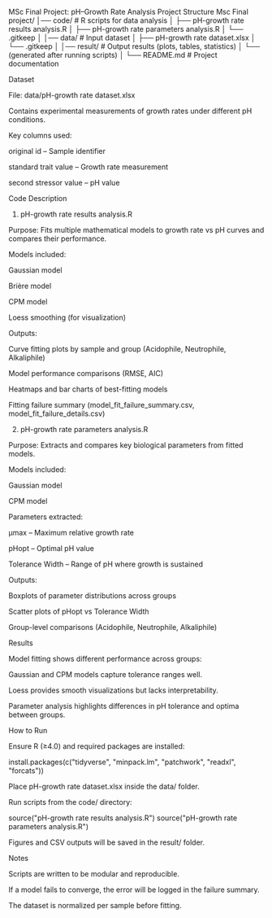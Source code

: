 MSc Final Project: pH–Growth Rate Analysis
Project Structure
Msc Final project/
│── code/                # R scripts for data analysis
│   ├── pH-growth rate results analysis.R
│   ├── pH-growth rate parameters analysis.R
│   └── .gitkeep
│
│── data/                # Input dataset
│   ├── pH-growth rate dataset.xlsx
│   └── .gitkeep
│
│── result/              # Output results (plots, tables, statistics)
│   └── (generated after running scripts)
│
└── README.md            # Project documentation

Dataset

File: data/pH-growth rate dataset.xlsx

Contains experimental measurements of growth rates under different pH conditions.

Key columns used:

original id – Sample identifier

standard trait value – Growth rate measurement

second stressor value – pH value

Code Description
1. pH-growth rate results analysis.R

Purpose: Fits multiple mathematical models to growth rate vs pH curves and compares their performance.

Models included:

Gaussian model

Brière model

CPM model

Loess smoothing (for visualization)

Outputs:

Curve fitting plots by sample and group (Acidophile, Neutrophile, Alkaliphile)

Model performance comparisons (RMSE, AIC)

Heatmaps and bar charts of best-fitting models

Fitting failure summary (model_fit_failure_summary.csv, model_fit_failure_details.csv)

2. pH-growth rate parameters analysis.R

Purpose: Extracts and compares key biological parameters from fitted models.

Models included:

Gaussian model

CPM model

Parameters extracted:

μmax – Maximum relative growth rate

pHopt – Optimal pH value

Tolerance Width – Range of pH where growth is sustained

Outputs:

Boxplots of parameter distributions across groups

Scatter plots of pHopt vs Tolerance Width

Group-level comparisons (Acidophile, Neutrophile, Alkaliphile)

Results

Model fitting shows different performance across groups:

Gaussian and CPM models capture tolerance ranges well.

Loess provides smooth visualizations but lacks interpretability.

Parameter analysis highlights differences in pH tolerance and optima between groups.

How to Run

Ensure R (≥4.0) and required packages are installed:

install.packages(c("tidyverse", "minpack.lm", "patchwork", "readxl", "forcats"))


Place pH-growth rate dataset.xlsx inside the data/ folder.

Run scripts from the code/ directory:

source("pH-growth rate results analysis.R")
source("pH-growth rate parameters analysis.R")


Figures and CSV outputs will be saved in the result/ folder.

Notes

Scripts are written to be modular and reproducible.

If a model fails to converge, the error will be logged in the failure summary.

The dataset is normalized per sample before fitting.
